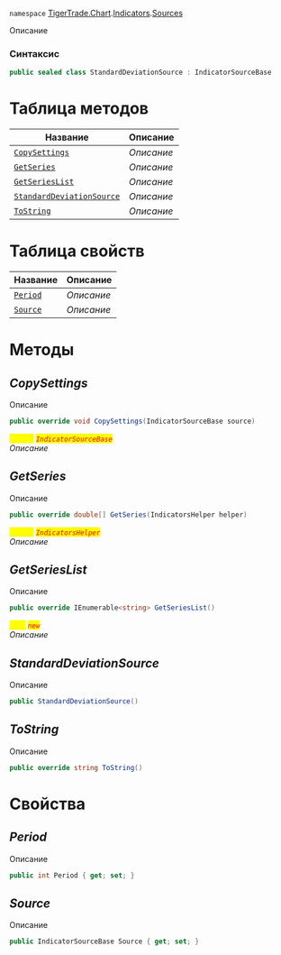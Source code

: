 
`namespace` [TigerTrade.Chart](../../../TigerTrade.Chart.md).[Indicators](../../../TigerTrade.Chart/Indicators.md).[Sources](../../../TigerTrade.Chart/Indicators/Sources.md)


Описание

### Синтаксис
```csharp
public sealed class StandardDeviationSource : IndicatorSourceBase
```


# Таблица методов
| Название | Описание |
| --- | --- |
| [`CopySettings`](./StandardDeviationSource.cs/Методы/CopySettings.md) | *Описание* |
| [`GetSeries`](./StandardDeviationSource.cs/Методы/GetSeries.md) | *Описание* |
| [`GetSeriesList`](./StandardDeviationSource.cs/Методы/GetSeriesList.md) | *Описание* |
| [`StandardDeviationSource`](./StandardDeviationSource.cs/Методы/StandardDeviationSource.md) | *Описание* |
| [`ToString`](./StandardDeviationSource.cs/Методы/ToString.md) | *Описание* |

# Таблица свойств
| Название | Описание |
| --- | --- |
| [`Period`](./StandardDeviationSource.cs/Свойства/Period.md) | *Описание* |
| [`Source`](./StandardDeviationSource.cs/Свойства/Source.md) | *Описание* |





# Методы

## *CopySettings*
Описание

```csharp
public override void CopySettings(IndicatorSourceBase source)
```

<mark style="color:yellow;">`source`</mark> <mark style="color:red;">*`IndicatorSourceBase`*</mark>  
 *Описание*  



## *GetSeries*
Описание

```csharp
public override double[] GetSeries(IndicatorsHelper helper)
```
<mark style="color:yellow;">`helper`</mark> <mark style="color:red;">*`IndicatorsHelper`*</mark>  
 *Описание*  



## *GetSeriesList*
Описание

```csharp
public override IEnumerable<string> GetSeriesList()
```
<mark style="color:yellow;">`List`</mark> <mark style="color:red;">*`new`*</mark>  
 *Описание*  



## *StandardDeviationSource*
Описание

```csharp
public StandardDeviationSource()
```


## *ToString*
Описание

```csharp
public override string ToString()
```

# Свойства

## *Period*
Описание

```csharp
public int Period { get; set; }
```

## *Source*
Описание

```csharp
public IndicatorSourceBase Source { get; set; }
```

